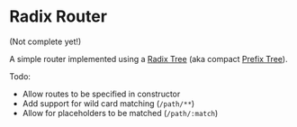# Radix Router

(Not complete yet!)

A simple router implemented using a [Radix Tree](https://en.wikipedia.com/wiki/Radix_tree) (aka compact [Prefix Tree](https://en.wikipedia.com/wiki/Trie)).

Todo: 
- Allow routes to be specified in constructor
- Add support for wild card matching (`/path/**`)
- Allow for placeholders to be matched (`/path/:match`)
